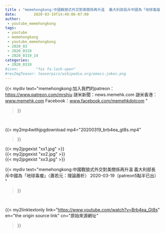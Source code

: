 ```yaml
---
title : "memehongkong:中國戰狼式外交對美關係再升溫  義大利部長斥中國為「地球毒瘤」〈蕭若元：理論蕭析〉 2020-03-19（patreon5點半已出） "
date:        2020-03-19T14:49:06-07:00
author:
 - youtube_memehongkong
tags:
 - youtube
 - memehongkong
 - youtube_memehongkong
 - 2020_03
 - 2020_0319
 - 2020_0319_14
categories:
 - 2020_0319
#icon:        "fas fa-lock-open"
#resImgTeaser: teaserpics/wikipedia.org/emacs-jokes.png
---
```


{{< mydiv text="memehongkong:加入我們的patreon：https://www.patreon.com/mrshiu 謎米新聞：news.memehk.com 謎米香港： www.memehk.com Facebook：www.facebook.com/memehkdotcom "
>}}
<br>


{{< my2mp4withjpgdownload mp4="20200319_brb4ea_gt8s.mp4"
>}}

{{< my2jpgexist "xx1.jpg" >}}<br>
{{< my2jpgexist "xx2.jpg" >}}<br>
{{< my2jpgexist "xx3.jpg" >}}<br>



{{< mydiv text="memehongkong:中國戰狼式外交對美關係再升溫  義大利部長斥中國為「地球毒瘤」〈蕭若元：理論蕭析〉 2020-03-19（patreon5點半已出） "
>}}
<br>

{{< my2linktextonly link="https://www.youtube.com/watch?v=Brb4ea_Gt8s"
en="the origin source link" cn="原始來源網址"
>}}


<br>


